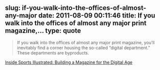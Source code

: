 slug: if-you-walk-into-the-offices-of-almost-any-major
date: 2011-08-09 00:11:46
title: If you walk into the offices of almost any major print magazine,...
type: quote
---

> If you walk into the offices of almost any major print magazine, you’ll inevitably find a corner housing the so-called “digital department.” These departments are byproducts.

[Inside Sports Illustrated: Building a Magazine for the Digital Age](http://mashable.com/2011/07/31/sports-illustrated-inside-look/)
